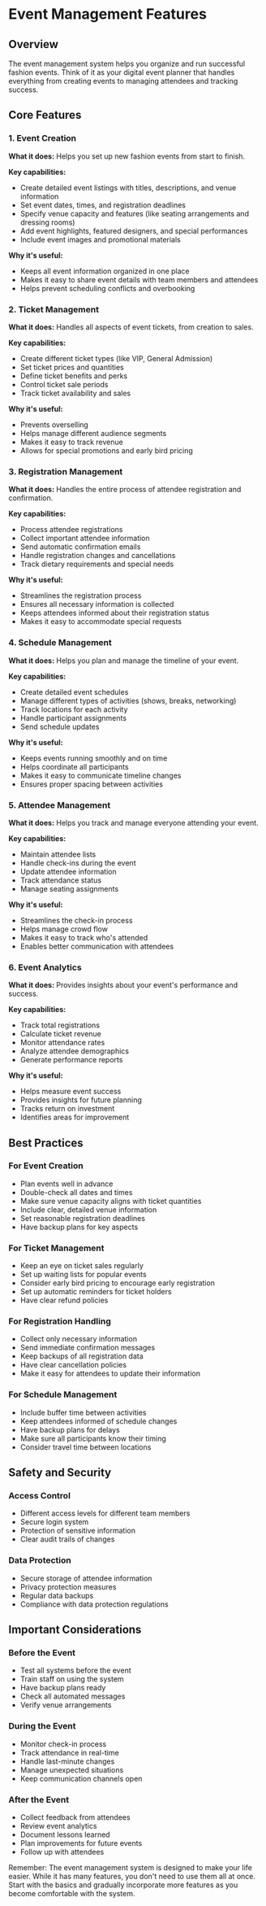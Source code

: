 # Event Management Features

## Overview
The event management system helps you organize and run successful fashion events. Think of it as your digital event planner that handles everything from creating events to managing attendees and tracking success.

## Core Features

### 1. Event Creation
**What it does:** Helps you set up new fashion events from start to finish.

**Key capabilities:**
- Create detailed event listings with titles, descriptions, and venue information
- Set event dates, times, and registration deadlines
- Specify venue capacity and features (like seating arrangements and dressing rooms)
- Add event highlights, featured designers, and special performances
- Include event images and promotional materials

**Why it's useful:**
- Keeps all event information organized in one place
- Makes it easy to share event details with team members and attendees
- Helps prevent scheduling conflicts and overbooking

### 2. Ticket Management
**What it does:** Handles all aspects of event tickets, from creation to sales.

**Key capabilities:**
- Create different ticket types (like VIP, General Admission)
- Set ticket prices and quantities
- Define ticket benefits and perks
- Control ticket sale periods
- Track ticket availability and sales

**Why it's useful:**
- Prevents overselling
- Helps manage different audience segments
- Makes it easy to track revenue
- Allows for special promotions and early bird pricing

### 3. Registration Management
**What it does:** Handles the entire process of attendee registration and confirmation.

**Key capabilities:**
- Process attendee registrations
- Collect important attendee information
- Send automatic confirmation emails
- Handle registration changes and cancellations
- Track dietary requirements and special needs

**Why it's useful:**
- Streamlines the registration process
- Ensures all necessary information is collected
- Keeps attendees informed about their registration status
- Makes it easy to accommodate special requests

### 4. Schedule Management
**What it does:** Helps you plan and manage the timeline of your event.

**Key capabilities:**
- Create detailed event schedules
- Manage different types of activities (shows, breaks, networking)
- Track locations for each activity
- Handle participant assignments
- Send schedule updates

**Why it's useful:**
- Keeps events running smoothly and on time
- Helps coordinate all participants
- Makes it easy to communicate timeline changes
- Ensures proper spacing between activities

### 5. Attendee Management
**What it does:** Helps you track and manage everyone attending your event.

**Key capabilities:**
- Maintain attendee lists
- Handle check-ins during the event
- Update attendee information
- Track attendance status
- Manage seating assignments

**Why it's useful:**
- Streamlines the check-in process
- Helps manage crowd flow
- Makes it easy to track who's attended
- Enables better communication with attendees

### 6. Event Analytics
**What it does:** Provides insights about your event's performance and success.

**Key capabilities:**
- Track total registrations
- Calculate ticket revenue
- Monitor attendance rates
- Analyze attendee demographics
- Generate performance reports

**Why it's useful:**
- Helps measure event success
- Provides insights for future planning
- Tracks return on investment
- Identifies areas for improvement

## Best Practices

### For Event Creation
- Plan events well in advance
- Double-check all dates and times
- Make sure venue capacity aligns with ticket quantities
- Include clear, detailed venue information
- Set reasonable registration deadlines
- Have backup plans for key aspects

### For Ticket Management
- Keep an eye on ticket sales regularly
- Set up waiting lists for popular events
- Consider early bird pricing to encourage early registration
- Set up automatic reminders for ticket holders
- Have clear refund policies

### For Registration Handling
- Collect only necessary information
- Send immediate confirmation messages
- Keep backups of all registration data
- Have clear cancellation policies
- Make it easy for attendees to update their information

### For Schedule Management
- Include buffer time between activities
- Keep attendees informed of schedule changes
- Have backup plans for delays
- Make sure all participants know their timing
- Consider travel time between locations

## Safety and Security

### Access Control
- Different access levels for different team members
- Secure login system
- Protection of sensitive information
- Clear audit trails of changes

### Data Protection
- Secure storage of attendee information
- Privacy protection measures
- Regular data backups
- Compliance with data protection regulations

## Important Considerations

### Before the Event
- Test all systems before the event
- Train staff on using the system
- Have backup plans ready
- Check all automated messages
- Verify venue arrangements

### During the Event
- Monitor check-in process
- Track attendance in real-time
- Handle last-minute changes
- Manage unexpected situations
- Keep communication channels open

### After the Event
- Collect feedback from attendees
- Review event analytics
- Document lessons learned
- Plan improvements for future events
- Follow up with attendees

Remember: The event management system is designed to make your life easier. While it has many features, you don't need to use them all at once. Start with the basics and gradually incorporate more features as you become comfortable with the system. 